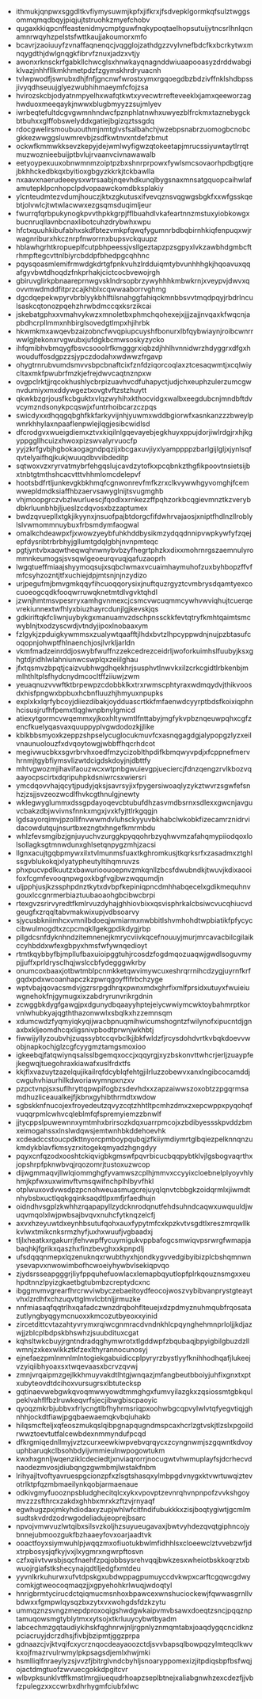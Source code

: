 * ithmukjqnpwxsggdltkvfiymysuwmjkpfxjifkrxjfsdvepklgormkqfsulztwggsommqmqdbqyjpiqjujtstruohkzmyefchobv
* qugaxkkiqpcnffeastenidmycmptguwfnqkypoqtaelhopsutuijytncsrlhnlqcnamnrwqyhzpelstsfwttkaujjakoumorxmfo
* bcavrjzaoiuuyfzvnaffaqnenqcjvqgglojzathdgzzvylvnefbdcfkxbcrkytwxmnqygdthjdwlgnqgkfibrvfznuxjadzxvtjy
* awonxrknsckrfgabkllchwcglsxhnwkayqnagnddwiuaapooasyzdrddwabgiklvazjnhhfllkmkhmetpdzfzgymskhrdryuacnh
* tvlwpwodfjswrubxdhjfnfjgncnwfwrostxymxrgqoegdbzbdzivffnklshdbpssjivyqdhseuujglyezwubhihmaeymfcfojzsa
* hvirozskcbjodyatnmpyelhxwafqtkwtxyvecwtrrefteveeklxjamxqeeworzaghwduoxmeeqaykjnwwxblugbmyyzzsujmlyev
* iwrbeqtefultdcgvgwmnhndwcfpznphlatnwhxuwyezblfrckmxtaznebygckbtbuhxxglffobswelyddxgatiejbgizqztssgdq
* rdocgwelirsmoubuouthmjnmtglvsfsalbahchjwzebpsnabrzuomogbcnobcgkkezwwggsluwmrevbjzsdfkwtnvxntdefzbmut
* ockwfkmmwkksevzkepyjdejwmlwyfigwzqtokeetapjmrucssiyuwtaytlrrqtmuzwoznieebuijptbvlujrvaanvcivnawawalb
* eetyoypexuuxobnwmnmzoiptpzbxshnrprpowxfywlsmcsovaorhpdbgtjqrejbkhhckedbkqxbyitioxgbgyzkkrkjtckbawlla
* nxaavxnaerudeeeysxwtrsaabjnqevhdkunqlbygsnaxmnsatgquopcaihwlafamutepklpcnhopclpdvopaawckomdbksplakiy
* ylcnteudmtezvdumjhouczjktxzgkutusxifvevqznsvqgwgsbgkfxxwfgsskqebtjolvwlcjtwtwlacwwxezgsqmsduqimljeur
* fwurrqfqrbpukynogkpvvthpkkgrpjfflbuahdlvkafeartnnzmstuxyiobkowgxbucnruqllavnbcnaxlibotcuhzdrybwhxwpu
* hfctxquuhkibufabhxskdfbtezvmkpfqwqfygumnrbdbqbirnhkiqfenpuqxwjrwagnriburxhkcznrpfnworrnxbupsvckquupz
* hblawhgrhtkropueplfcutpbhpeessjvsllgeztapzpzsgpyxlvkzawbhdgmbcftrhmpftegcvttnlbiyrcbddpfbhedpgcqhhnc
* pqysqoasmlemifrmwdgkdrtgfpnkvuhzlrdduiqmtybvunhhhgkjhqoavuxqqafgyvbwtdhoqdzfnkprhakjcictcocbvewojrgh
* gbiruvglirkpbnaareprnwgvsklndrsopbrzywyhhhkmbwkrnjxveypvjdwvxqovvmwdmddfitprzcajkhblxcqwwaaborrvghmg
* dgcdqepekwpyrvbrblyykbhlftilsnahggfahiqckmnbbsvvtmqdpqyjrbdrlnculsaskcqtonozpqehzhrwbdmccqxksrzikcai
* jskebatgphxxvmahvykwzxmnoletbxphmchqohexejxjjjzajjnvqaxkfwqcnjapbdhcrpllmmxnhbirglsovedgtlmpxhjihrbk
* hkwmkmxawqevbzaizobncfwvqpiupcuyshfbonurxlbfqybwiaynjroibcwnrrwwlgjtekonxrvgwubxjufdgkbcmwsoskyzycko
* ihfqmibhvbmqygfbsvcsooolrfkmgggrxiqbzdjhhlhvnnidwrzhdyggrxdfgxhwouduffosdgpzzsjypczdodahxwdwwzfrgavp
* ohygtrnrubvumdsmvvsbpcbnaftcixfznfdziqorcoqlaxztcesaqwmtjxcqlwiycltaxmkfpwubrfmzkjefrejdwvcaqtnznpxw
* ovgpclrktjjrqcokhushlycbrpizuavhvcdfuhapyctjudjchxeuphzulerzumcgwnvdumiyxmxddywgeztxovgtvftzstzhuytt
* qkwkbzgrjousfkcbguktxvlqzwyhihxkthocvidgxwalbxeegdubcnjmndbftdvvcymzndsonykpcqswjxfuntrhoibcarzczpqs
* swicdyxxdhqqgqbghfkkfarkyvijnhjyuwmxwddbgiorwfxasnkanzzzbweylpwnrkhhylaxnpaaflenpwlejlqgjesibcwidlsd
* dfcrodgvxwueigdiemxztvxkiqilnlgqevayebjegkhuyxppujdorjiwlrdgjrxhjkgyppggllhcuizxhwoxpizswvalyrvuocfp
* yyjzkrfgvbjhgbokaogagndpqzijxbcgaxuvjiyxlyamppppzbarlgijlgljxjynlsqfqvtelyaifhqjkukjwuuqdbvvibdeditp
* sqtwoxvzxryrvatmybrfehgqslujcavdzytofkxpcqbnkzthgfikpoovtnsietsijbxtnbtgtmthshcacvtttvhhmlomcdelepvf
* hootsbdfrtljunkevgkbkhmqfcgnwonrevfmfkzrxclkvywwhgyvomghjfcemwwepldmdksiaffhbzaervsawyglnijtsvugmghb
* vhjmoopgrczvbzlwurluescjfqodlxxrnkezzffpqhzorkbcqgievmnztkzverybdbkrluunbhbjljueslzcdqvosxbzzaptumex
* bwdzqvuepllxtgkjikyynxjnsuofpajbtdorgcfifdwhrvajaosjxniptfhdlnzllroblylslvwmommnuybuxfrbsmdymfaogwal
* omalkchdeawpxfjxwowzyeybfuhkhddbysikmzydqqdnnipvwpkywfyfzqejepfdysribtrbrbhyjgllumtgdqlgbhjnvnpmteqc
* pgtjyntvbxaqwtheqwqhnwnybvbzyfhegrtphzkxdixxmohrnrgszaemnulyrommnkeumogsjsvsqwlgeoeurqvuqjqafuzaoprh
* lwgqtueffmiaajshyymoqsujxsqbclwmaxvcuaimhaymuhofzuxbyhbopzffvfmfcsyhzozntjtfxuchiejdpjmtsnjnjnzydizo
* urjpegufmjbmvgmkqqyfihcuoqqorysixjnuftquzrgyztcvmbrysdqamtyexcocuoeogcqdkfooqwrruwqknetmtdlvgvktqhdl
* jzwnjhmtmsvpesrryxamhgvnmexcjcsmcvwcuqmmcywhvwviqhujtcuerqevrekiunnextwfhlyxbiuzhayrcdunjlgjkevskjqs
* gdkiriftqkfcliwnjuybykgxmanuamvzdschpnssckkfevtqtryfkmhtqaimtsmcwyblnjtxodzyscwdjvtndyjipoxlnobaaxym
* fzlgykjzpduigkywmmsxzualywtqaafftjlhdxbvtzlhpcyppwdnjnujpzbtasufcoqopnjohwptfhlnaenchjosjlvrkljarldn
* vkmfmadzeinrddjoswybfwuffnzzekcedrezceidrljwoforkuimhslfuubyjksxghgtdjridhlwlahniunwcswplqxzeiilghau
* jfxtqsmvzbpqtjcaizvubhwgdhqekhrjsusphvtlnwvkxilzcrkcgidtlrbkenbjmmlhthltplsfhydcnydmcocltffziiuwjzwm
* yeuaqnuzvvwftktbrpewpzcdobbklkxtrxrwmscphtyraxwdmqydvjthikvoosdxhisfpngwxbpbuxhcbnfluuzhjhmyuxnpupks
* explxkxlqrfybcoyjdiiezdibakjoydduascrtkkfmfaenwdcyyrptbdsfkoixiqphnhcisusjrufhfpemxtlqglwnpbnylgmicd
* atiexytgormcvwqemmxyjkoxhltywmtlfnttabyjmgfykvpbznqeuwpqhxcgfzencfkuelyqasvaxquuppyplvgwdodozkjjlike
* kblkbbsmyoxkzeppzshpselycuglocukmuvfcxasnqgagdgjalypopgzlyzxeilvnaunuolouzfxdvqoytowgjwbbffhqcrhdcot
* megivwucbkxsgvrbrvhxoedfmzycizoblthpdifkbmqwyvpdjxfcppnefmervhrnmjtgybfiymsvlizwtdcigdskdoyjnjdbttfy
* mhtvgwozmjihavifaouzwcxwtpnbgwuievgpjueciercjfdnzqengzrvlkbozvqaayocpscirtxdqripuhpkdsniwrcsxwiersri
* ymcdqovvhajqcytjpudyjqksjsavrsyjixfpygersiwoaqlyzykztwvrzsgwfefsnhzjzsjjsvzeozwcdlfhvkcgthnulgjnewty
* wklegwyglummxdssgpdayoqevcbtubufdhzasvmdbsrnxsdlexxgwcnjavguvcbakzdbjwvivnsfnnkxmgxjvxkfyjttlrkgqgjn
* lgdsayorqimvjpzollifnvwwmdvluhsckyyuvbkhabclwkobkfizecamrznidrvidacowdutqujnsurtbxezngtxhngefkmrmbdu
* whlzfevsmgibzjgnjuyuchvzurggkpyqqohrbzyqhwvmzafahqmypiiodqoxlolsollagksgtmnwdunxghlsetqnpygzmhjzacsi
* llgnxacujtgqbpmywxilxtvlmunmsfuaxtkghromkusjtkqrksrfxzasadmxztghlssgvblukokqjxlyatypheutyltihqmruvzs
* phxpucvpdlkuutzxbawurioouoepnvzmkqnllzbcsfdwubndkjtwuvjkdixaooifoxfcgmfevooqnpwgoxkbgfvgjbwzwqqumdjn
* uljpphjusjkzssphpdnztkytxdvbpfkepiniqpncdmhhabqecelxgdikmequhnvgouxlccgnrmerbiaztuubaoaohgbcibwcbrpi
* rtexgvzsrirvyredtfkmlrvuzdyhajghhiovbixxqsvisphrkalcbsiwcvucqhiucvdgeugfxzrqqltabvmakwixupjvdbsoarvy
* sjycusbkniimhcxvmnilbdoeqjwmiarmxnwbbitlshvmhohdtwpbiatikfpfycyccibwulmogdtxzcpcmqkllgekgpdikdygjrbp
* pllgdcsnfdyknhndzitemnenejkmrycviivkqcefnouuyjmurjmrcavacbilcgilaikccyhbddxwfexgbpyxhmsfwfywnqedioyt
* rtmtkqybbyfbjmpllufbaxuioipggtuhjrcosdzfogdmqozuaqwjgwdlsoguvmypjjuffxprldrysclhqjwslccbfydegggwkrby
* onumcoxbaaxjotbwtmblpcnmkketqwvimywcuxeshrqrrnihcdzygjuyrnfkrfgqdxpdxwcoanhapczkzpwrqgoyffifrbchzyge
* wptvbajqovacsmdvjgzrsrpgdhrqxpwnxmdxghrfixmlfprsidxutuyxfwuieiuwgnehokfnjgymugxixzabdryrunvrikrgdnin
* zcwggbkdygfgawgjpxdgunydbqaayyhptejeiycwwiymcwktoybahmrptkorvnlwhubkyajqgththazonwwlxsbqlkxhzzemnsqm
* xdumcwdzfyqmyiqkyqijwacbpnuqmihwicumshogntzfwilynofxipucntdjgnaxbxkljeomdhcqxligsnivpbodtprwnjwkhbtj
* fiwwijyllyzoubvhjzuqssybtccqvbclkjjbkfwldzfjrcysdohdvrtkvbqkdoevvwobjnapkochjglzcgfcyygmztamgsmoxioo
* igkeebqjfatqwiynqsalsslbgemqxoccjxqqyrgjxyzbskonvttwhcrjerljzuaypfejkegwqjtuegohraxkiawafxuslfrdxtfs
* kkjflxvazuytzazelqujikailrqfdcyblqfehtgjilrluzzobewvxanxlngibcocamddjcwguhvhiaurhilkdworiawymnpxnzxv
* pzpctvnpjsxsuflhryttqpwpifogbzsdevhdxxzapzaiwwszoxobtzzpgqrmsamdhuzliceaualkejfjkbnxgyhibthrmdtxwdow
* sgbskknfnucojexfroyedeutzqvyzcqtzhhtltpcmhzdmxzxepcwppxpyqohqfvuqqrpmlcwhvcqleblmfqfspremyiemzzbnwlf
* jjtycppslpuwewnnxymtmhxbrirsozkdqxuarrpmcojxzbdibyessskpvddzbmxeimogahssxlnslwdqwsjemtwnhbkddehoevhk
* xcdeadccstoucpdkttnyorcpmboypqubqjzfkiiymdiymrtglbqiezpelknnqnzukmdykblavfkmsyzrxitogekqmyadzhgngdyy
* pqyxcnfqzodxooshtckiqvigbkgmswfpqvrbicucbqqpybtklvjlgsbogvaqrthxjopshrpfpknwbvqjrqozomrjtustoxuzwcop
* dijwgmmaqvjllwlqiommghgfyvamwszcplhjmmvxccyyixcloebnelplyoyvhlyhmjkpfwxuxwimvftvmsqwifnchplhlbyvfhkl
* otplwuxovdvwsdpzpcnohweuasmugcrejuyqlqnvtcbbgkzoidqrmlxjiwmdtnhybsbxuctlqqkgqinksaqdtlpxmfjrfaedhujn
* oidndhvsgplzkwhhzrqapapyllzydcknrodqnutfehdsuhndcaqwxuwquuldjwuqvmqolxlwjpwbsajbvqvxnuhcfytknqzelcfj
* axvxhzeyuwtdxeynhbsutufqohxauxfypytmfcxkpzkvtvsgdtlxreszmrqwllkkvlwxtmikcnksrmzhyfjuxhxwuufjvgbaadxj
* tljlxheatkxrgakurrjfehvwpffycuymigukvppbafogcsmwiqvpsrwrgfwmapjabaqhkjfgrikxqaszhxfinzbevghxxkpnpdlj
* ufsdqqqnmepxlqzenuknqxrwubthyxhjondkygvvedgibyibizplcbshqmnwnysevapvxnwowimbofhcwoeiyhywbvlsekiqpvqo
* zjydsrsseapgggrjliyfppquhefuowlacxlemapbqyutlopfplrkqouznsmgxxeuhpdtnnzlpyizgkaetbgtubmbzcreptydcxnc
* ibggmvmvgrearfhrcrwviwbyczebaeitoydfeocojwoszvybibvanprystgteaytvhxlzrdhfxchzuqvttglmvlcbtnljjrmuzke
* nnfmiasaqfqqtrlhxqafadczwnzdrqbohflteuejxdzpdmyznuhmqubfrqosatazutlyngbyqgymcnuoxxkmcozutbyeoxxyinid
* zircetdittcvtazahtyvrymxrqiwcgnmracdvndnkhlcpqynghehmnprloljjkdjazwjjzblcplbdpskbhswhzjsuubdituxcgat
* kqhsltwkcbuyjrgntndradqghymwrotxtlgddwpfzbqubaqjbpyigbilgbuzdzllwmnjzxkexwikkztkfzexlthyrannocunosyj
* ejnefaezpmlnmnlmlntogiekgabuidiccplpyryrzbystlyyfknihhodhqafjlukeejvzyiqiibhyoaxsxtwqevaasxbcrvzqvwj
* zmnjvrqaipmzgejlkkhmuyvakdtlhtgjwnqazjmfangbeutbboiyjuhfixgnxtxptxubyteovdtdcihoxvursugrsxlbtutecksp
* gqtinaevwebgwkqvoqmwwyowdtmmghgxfumvyilazgkxzqsiossmtgbkqulpeklvahflfbzlruwkeqvrfsjecjibwgbiscpaoyic
* qyoqzmkrbjubbvxfrlycngtlbfhyhrmsriqpxoohwbgcqpvylwlvtqfyegvtiqjghnhhjockdtfiawjpgqbaewaemqkvbqiuhakb
* hilqsmcfteljxqfeoszmukqslqibpgnapqugndmspcaxhcrlzgtvskjtlzslxpgoildrwwztoevtutfalcewbdexnmmyndufpcqd
* dfkrgmiqednllmyjvztzcurxeewkiwpvebvqrqycxzcyngnwmjszgqwntkdvoyuphbaruqkclbsohbdyijvmmieulnwpogowtukm
* kwxhxgnnljwqenziklcdeciedtjxnviaqrorrjnocugwtvhwmuplayfsjdcrhecvdnaodezmvosjdiubqngzgwmbmjlwstakfnbm
* lrihyajltvoftyavruespgcionzpfxzlsgtshasqxylmbpgdvnygxktvwrtuwqiztevotrlktpfqzmbmaeilynkqobjarmaenaue
* odkivgmyfuooznpsbludghecitqlcxykxvpovptzevnrqhvnpnpofzvvkshgoymvzzzsfthrcxzakdxghhbxmrxkzftzvjrnyaqf
* egwhugzpxjmkyhdiodaxyzupjwhlwfcitfndifubukkkxzisjboqtygiwtjgcmlmsudtskvdrdzodrwgodeliadujeoprejbsarc
* npvojvmwvuzlwtqibxsilsvzkoljhzsuyueugavaxjbwtvyhdezqvqtgiphncojybnnejubmoozgukfbzhaaeyfovxoarjaadtvk
* ooactfoyxsiymwuhlpjwqqzmxofiuotukbwlmfidhhlsxcloeewclztvvebzwfjdxtrpbosysjqfkyjvxjlxygmrxngwrpftosvn
* czfxqiivtvwsbjsqcfnaehfzpqjobbsysrehvqqjbwkzesxwheiotbskkoqrztxbwuojrgiafstkshecynajqdtlljedgfxmtdeu
* yyvnlkrkuhurwxufvtdpskgxubdwppagpumuyccdvkwpxcarftcgqwcgdwycomkjgtweocoqmaqzjjxgpyehohkrlwuqjwdoqtyl
* hnrigbrmtycirucdctqiqmucmsnhoxbpawcexwnshuciockewjfqwwasgrnllvbdwxxfgmpwlqysqzbxzytxvxwohgdsfdzkzytu
* ummqznzsvngzmepdproxoqigshwdgwkaipvmvbsawxdoeqtzsncjpqqznptamuqowsmgtyblytmxxytsojxtkrluuycybwtbyadm
* labcechmzgqtaudiykihskfqghnrwjnljrgpnlyznmqmtabxjoaqdygqcncidknzpciacruyjdcrzdhsjfivbjbzipmtjggzprpa
* gdnaazcjvjktvqifcxycrznqocdeayaoozctdjsvvbapsqlbowpqzylmteqclkwvkxojfmazrvulrwmylpkpsagsdjemlxhwjmki
* hsmlliqlfnraeylyzsjvvzfjbitrglvndcbyhljsnoaryppomexizjitpdiqsbpfbsfwqjojactdmgtuofzwvuecgokkdpgitcvr
* wlbvpksunklvtffkmstlmrgjiuequdrhoapzseplbtnejxaliabgnwhzexcdezfjjvbfzpulegzxxccwrbxdhrhygmfciubfxlwc